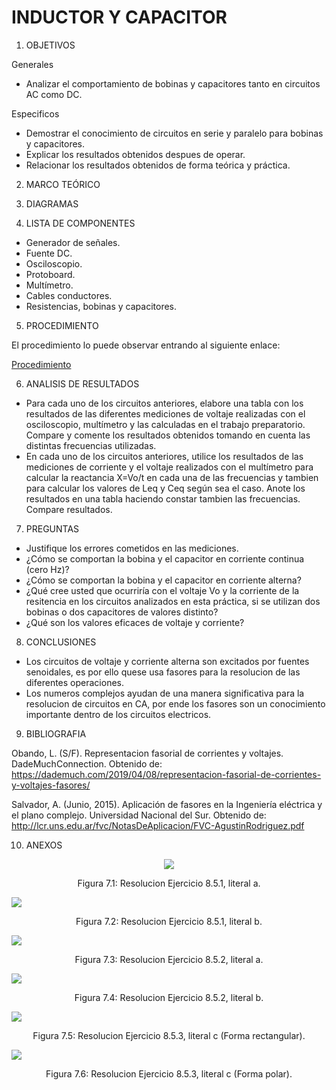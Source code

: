 # INDUCTOR Y CAPACITOR

1. OBJETIVOS

Generales

* Analizar el comportamiento de bobinas y capacitores tanto en circuitos AC como DC. 

Especificos

* Demostrar el conocimiento de circuitos en serie y paralelo para bobinas y capacitores. 
* Explicar los resultados obtenidos despues de operar.
* Relacionar los resultados obtenidos de forma teórica y práctica.

2. MARCO TEÓRICO 



3. DIAGRAMAS



4. LISTA DE COMPONENTES

* Generador de señales.
* Fuente DC.
* Osciloscopio.
* Protoboard.
* Multímetro.
* Cables conductores.
* Resistencias, bobinas y capacitores.

5. PROCEDIMIENTO

El procedimiento lo puede observar entrando al siguiente enlace: 

<p><a href="https://github.com/Dillanj2/Informe4/blob/main/C%C3%B3digo%20fuente/Procedimiento_de_Laboratorio_4.pdf">Procedimiento</a>
  
6. ANALISIS DE RESULTADOS

* Para cada uno de los circuitos anteriores, elabore una tabla con los resultados de las diferentes mediciones de voltaje realizadas con el osciloscopio, multímetro y las calculadas en el trabajo preparatorio. Compare y comente los resultados obtenidos tomando en cuenta las distintas frecuencias utilizadas.
* En cada uno de los circuitos anteriores, utilice los resultados de las mediciones de corriente y el voltaje realizados con el multímetro para calcular la reactancia X=Vo/t en cada una de las frecuencias y tambien para calcular los valores de Leq y Ceq según sea el caso. Anote los resultados en una tabla haciendo constar tambien las frecuencias. Compare resultados.

7. PREGUNTAS

* Justifique los errores cometidos en las mediciones.
* ¿Cómo se comportan la bobina y el capacitor en corriente continua (cero Hz)?
* ¿Cómo se comportan la bobina y el capacitor en corriente alterna?
* ¿Qué cree usted que ocurriría con el voltaje Vo y la corriente de la resitencia en los circuitos analizados en esta práctica, si se utilizan dos bobinas o dos capacitores de valores distinto?
* ¿Qué son los valores eficaces de voltaje y corriente?

8. CONCLUSIONES

* Los circuitos de voltaje y corriente alterna son excitados por fuentes senoidales, es por ello quese usa fasores para la resolucion de las diferentes operaciones. 
* Los numeros complejos ayudan de una manera significativa para la resolucion de circuitos en CA, por ende los fasores son un conocimiento importante dentro de los circuitos electricos.

9. BIBLIOGRAFIA

Obando, L. (S/F). Representacion fasorial de corrientes y voltajes. DadeMuchConnection. Obtenido de: https://dademuch.com/2019/04/08/representacion-fasorial-de-corrientes-y-voltajes-fasores/

Salvador, A. (Junio, 2015). Aplicación de fasores en la Ingeniería eléctrica y el plano complejo. Universidad Nacional del Sur. Obtenido de: http://lcr.uns.edu.ar/fvc/NotasDeAplicacion/FVC-AgustinRodriguez.pdf

10. ANEXOS

<p align="center">
  <img src="https://github.com/Dillanj2/Informe4/blob/main/Im%C3%A1genes/Ejer_8-5-1_lit_a.jpg">
</p>
<p align="center">
  Figura 7.1: Resolucion Ejercicio 8.5.1, literal a.
</p

<p align="center">
  <img src="https://github.com/Dillanj2/Informe4/blob/main/Im%C3%A1genes/Ejer_8-5-1_lit_b.jpg">
</p>
<p align="center">
  Figura 7.2: Resolucion Ejercicio 8.5.1, literal b.
</p

<p align="center">
  <img src="https://github.com/Dillanj2/Informe4/blob/main/Im%C3%A1genes/Ejer_8-5-2_lit_a.jpg">
</p>
<p align="center">
  Figura 7.3: Resolucion Ejercicio 8.5.2, literal a.
</p
  
<p align="center">
  <img src="https://github.com/Dillanj2/Informe4/blob/main/Im%C3%A1genes/Ejer_8-5-2_lit_b.jpg">
</p>
<p align="center">
  Figura 7.4: Resolucion Ejercicio 8.5.2, literal b.
</p
  
<p align="center">
  <img src="https://github.com/Dillanj2/Informe4/blob/main/Im%C3%A1genes/Ejer_8-5-3_lit_c1.jpg">
</p>
<p align="center">
  Figura 7.5: Resolucion Ejercicio 8.5.3, literal c (Forma rectangular).
</p
  
<p align="center">
  <img src="https://github.com/Dillanj2/Informe4/blob/main/Im%C3%A1genes/Ejer_8-5-3_lit_c2.jpg">
</p>
<p align="center">
  Figura 7.6: Resolucion Ejercicio 8.5.3, literal c (Forma polar).
</p
